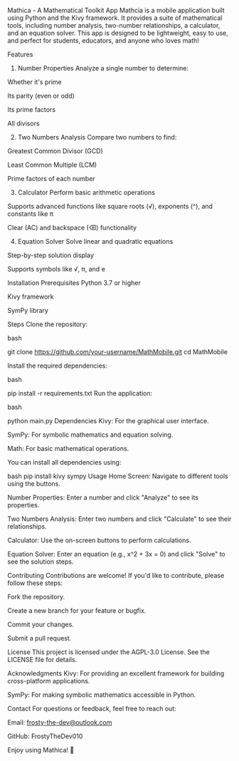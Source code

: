 Mathica - A Mathematical Toolkit App
Mathcia is a mobile application built using Python and the Kivy framework. It provides a suite of mathematical tools, including number analysis, two-number relationships, a calculator, and an equation solver. This app is designed to be lightweight, easy to use, and perfect for students, educators, and anyone who loves math!

Features
1. Number Properties
Analyze a single number to determine:

Whether it's prime

Its parity (even or odd)

Its prime factors

All divisors

2. Two Numbers Analysis
Compare two numbers to find:

Greatest Common Divisor (GCD)

Least Common Multiple (LCM)

Prime factors of each number

3. Calculator
Perform basic arithmetic operations

Supports advanced functions like square roots (√), exponents (^), and constants like π

Clear (AC) and backspace (⌫) functionality

4. Equation Solver
Solve linear and quadratic equations

Step-by-step solution display

Supports symbols like √, π, and e

Installation
Prerequisites
Python 3.7 or higher

Kivy framework

SymPy library

Steps
Clone the repository:

bash

git clone https://github.com/your-username/MathMobile.git
cd MathMobile

Install the required dependencies:

bash

pip install -r requirements.txt
Run the application:

bash

python main.py
Dependencies
Kivy: For the graphical user interface.

SymPy: For symbolic mathematics and equation solving.

Math: For basic mathematical operations.

You can install all dependencies using:

bash
pip install kivy sympy
Usage
Home Screen: Navigate to different tools using the buttons.

Number Properties: Enter a number and click "Analyze" to see its properties.

Two Numbers Analysis: Enter two numbers and click "Calculate" to see their relationships.

Calculator: Use the on-screen buttons to perform calculations.

Equation Solver: Enter an equation (e.g., x^2 + 3x = 0) and click "Solve" to see the solution steps.

Contributing
Contributions are welcome! If you'd like to contribute, please follow these steps:

Fork the repository.

Create a new branch for your feature or bugfix.

Commit your changes.

Submit a pull request.

License
This project is licensed under the AGPL-3.0 License. See the LICENSE file for details.

Acknowledgments
Kivy: For providing an excellent framework for building cross-platform applications.

SymPy: For making symbolic mathematics accessible in Python.

Contact
For questions or feedback, feel free to reach out:

Email: frosty-the-dev@outlook.com

GitHub: FrostyTheDev010

Enjoy using Mathica! 🚀
